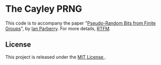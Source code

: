# The Cayley PRNG

This code is to accompany the paper "[Pseudo-Random Bits from Finite Groups](http://ianparberry.com/research/cayley/)", by [Ian Parberry](http://ianparberry.com/).
For more details,
[RTFM](http://ianparberry.com/research/cayley/doxygen/). 

## License

This project is released under the [MIT License ](https://github.com/Ian-Parberry/cayley/blob/master/LICENSE).